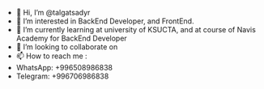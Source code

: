 - 👋 Hi, I’m @talgatsadyr
- 👀 I’m interested in BackEnd Developer, and FrontEnd.
- 🌱 I’m currently learning at university of KSUCTA, and at course of Navis Academy for BackEnd Developer
- 💞️ I’m looking to collaborate on 
- 📫 How to reach me : 
- WhatsApp: +996508986838
- Telegram: +996706986838

<!---
talgatsadyr/talgatsadyr is a ✨ special ✨ repository because its `README.md` (this file) appears on your GitHub profile.
You can click the Preview link to take a look at your changes.
--->
